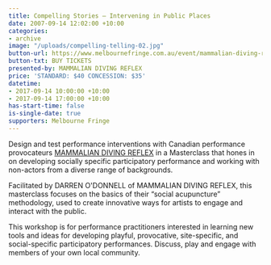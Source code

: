 ```yaml
---
title: Compelling Stories – Intervening in Public Places
date: 2007-09-14 12:02:00 +10:00
categories:
- archive
image: "/uploads/compelling-telling-02.jpg"
button-url: https://www.melbournefringe.com.au/event/mammalian-diving-reflex-masterclass-compelling-telling-intervening-in-public-spaces/
button-txt: BUY TICKETS
presented-by: MAMMALIAN DIVING REFLEX
price: 'STANDARD: $40 CONCESSION: $35'
datetime:
- 2017-09-14 10:00:00 +10:00
- 2017-09-14 17:00:00 +10:00
has-start-time: false
is-single-date: true
supporters: Melbourne Fringe
---
```


Design and test performance interventions with Canadian performance provocateurs [MAMMALIAN DIVING REFLEX](http://mammalian.ca/) in a Masterclass that hones in on developing socially specific participatory performance and working with non-actors from a diverse range of backgrounds. 

Facilitated by DARREN O'DONNELL of MAMMALIAN DIVING REFLEX, this masterclass focuses on the basics of their “social acupuncture” methodology, used to create innovative ways for artists to engage and interact with the public.

This workshop is for performance practitioners interested in learning new tools and ideas for developing playful, provocative, site-specific, and social-specific participatory performances. Discuss, play and engage with members of your own local community.